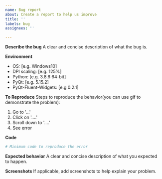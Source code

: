 ```yaml
---
name: Bug report
about: Create a report to help us improve
title: ''
labels: bug
assignees: ''

---
```


<!-- 作者还是一名学生党，有更加重要的事情等着自己完成。维护这个开源项目很花时间，一个复杂的组件往往要花一到两天来完成但又得不到任何回报，这些逝去的时间已经足够自己接一个商业单子了，所以只会抽出一些周末时间来维护这个项目，响应 issue 的速度可能很慢。新组件将按照自己的计划进行添加，请不要提关于新组件需求的 issue。作者有一些代码洁癖，暂时不接受新组件的 PR。如果真的很想要这个组件，可以在爱发电中支持作者的开发。

提 Issue 前请先搜索历史 Issue，可能有相似的，如果没有，需要补充完整模板要求的环境信息和最小复现代码，并确保自己安装的包是最新版本的，这很重要，不符合规范的 Issue 会被直接关闭哦。同时请注意礼貌用词，作者没有义务解决素不相识的你所遇到的问题，维护项目仅仅是出于个人兴趣，语句之间夹杂的阴阳怪气的省略号绝对达咩 -->

**Describe the bug**
A clear and concise description of what the bug is.

**Environment**
- OS: [e.g. Windows10]
- DPI scaling: [e.g. 125%]
- Python: [e.g. 3.8.6 64-bit]
- PyQt: [e.g. 5.15.2]
- PyQt-Fluent-Widgets: [e.g 0.2.1]

**To Reproduce**
Steps to reproduce the behavior(you can use gif to demonstrate the problem):
1. Go to '...'
2. Click on '....'
3. Scroll down to '....'
4. See error

**Code**
```python
# Minimum code to reproduce the error

```

**Expected behavior**
A clear and concise description of what you expected to happen.

**Screenshots**
If applicable, add screenshots to help explain your problem.
